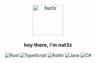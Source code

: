 <div align="center">
  <img src="https://avatars.githubusercontent.com/u/66748576" alt="Nat3z" width="100" />
  <div>
    <h3>hey there, i'm nat3z</h3>
  </div>
  <div class="badges">
    <img src="https://img.shields.io/badge/rust-%23000000.svg?style=for-the-badge&logo=rust&logoColor=white" alt="Rust" />
    <img src="https://img.shields.io/badge/typescript-blue?logo=typescript&logoColor=white&style=for-the-badge" alt="TypeScript" />
    <img src="https://img.shields.io/badge/kotlin-%237F52FF.svg?style=for-the-badge&logo=kotlin&logoColor=white" alt="Kotlin" />
    <img src="https://img.shields.io/badge/java-%23ED8B00.svg?style=for-the-badge&logo=java&logoColor=white" alt="Java" />
    <img src="https://img.shields.io/badge/c%23-%23239120.svg?style=for-the-badge&logo=c-sharp&logoColor=white" alt="C#" />
  </div>
</div>
